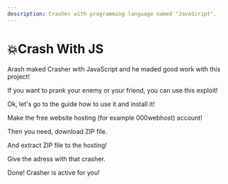 ```yaml
---
description: Crasher with programming language named "JavaScript".
---
```


# 💥Crash With JS

Arash maked Crasher with JavaScript and he maded good work with this project!

If you want to prank your enemy or your friend, you can use this exploit!

Ok, let's go to the guide how to use it and install it!

Make the free website hosting (for example 000webhost) account!

Then you need, download ZIP file.

And extract ZIP file to the hosting!

Give the adress with that crasher.

Done! Crasher is active for you!&#x20;



